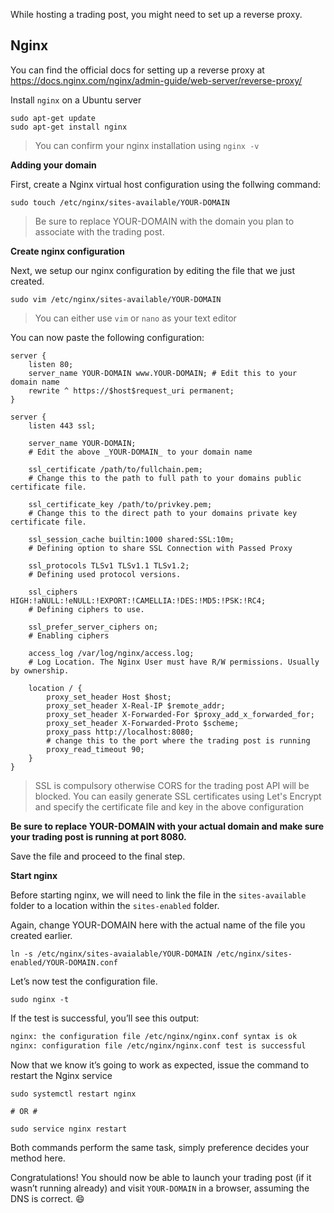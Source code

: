 While hosting a trading post, you might need to set up a reverse proxy.

## Nginx

You can find the official docs for setting up a reverse proxy at https://docs.nginx.com/nginx/admin-guide/web-server/reverse-proxy/

Install `nginx` on a Ubuntu server

```shell script
sudo apt-get update
sudo apt-get install nginx
```

> You can confirm your nginx installation using `nginx -v`

**Adding your domain**

First, create a Nginx virtual host configuration using the follwing command:

```shell script
sudo touch /etc/nginx/sites-available/YOUR-DOMAIN
```

> Be sure to replace YOUR-DOMAIN with the domain you plan to associate with the trading post.

**Create nginx configuration**

Next, we setup our nginx configuration by editing the file that we just created.

```shell script
sudo vim /etc/nginx/sites-available/YOUR-DOMAIN
```

> You can either use `vim` or `nano` as your text editor

You can now paste the following configuration:

```nginx
server {
    listen 80;
    server_name YOUR-DOMAIN www.YOUR-DOMAIN; # Edit this to your domain name
    rewrite ^ https://$host$request_uri permanent;
}

server {
    listen 443 ssl;

    server_name YOUR-DOMAIN;
    # Edit the above _YOUR-DOMAIN_ to your domain name

    ssl_certificate /path/to/fullchain.pem;
    # Change this to the path to full path to your domains public certificate file.

    ssl_certificate_key /path/to/privkey.pem;
    # Change this to the direct path to your domains private key certificate file.

    ssl_session_cache builtin:1000 shared:SSL:10m;
    # Defining option to share SSL Connection with Passed Proxy

    ssl_protocols TLSv1 TLSv1.1 TLSv1.2;
    # Defining used protocol versions.

    ssl_ciphers HIGH:!aNULL:!eNULL:!EXPORT:!CAMELLIA:!DES:!MD5:!PSK:!RC4;
    # Defining ciphers to use.

    ssl_prefer_server_ciphers on;
    # Enabling ciphers

    access_log /var/log/nginx/access.log;
    # Log Location. The Nginx User must have R/W permissions. Usually by ownership.

    location / {
        proxy_set_header Host $host;
        proxy_set_header X-Real-IP $remote_addr;
        proxy_set_header X-Forwarded-For $proxy_add_x_forwarded_for;
        proxy_set_header X-Forwarded-Proto $scheme;
        proxy_pass http://localhost:8080;
        # change this to the port where the trading post is running
        proxy_read_timeout 90;
    }
}
```

> SSL is compulsory otherwise CORS for the trading post API will be blocked. You can easily generate SSL certificates using Let's Encrypt and specify the certificate file and key in the above configuration

**Be sure to replace YOUR-DOMAIN with your actual domain and make sure your trading post is running at port 8080.**

Save the file and proceed to the final step.

**Start nginx**

Before starting nginx, we will need to link the file in the `sites-available` folder to a location within the `sites-enabled` folder.

Again, change YOUR-DOMAIN here with the actual name of the file you created earlier.

```shell script
ln -s /etc/nginx/sites-avaialable/YOUR-DOMAIN /etc/nginx/sites-enabled/YOUR-DOMAIN.conf
```

Let’s now test the configuration file.

```shell script
sudo nginx -t
```

If the test is successful, you’ll see this output:

```bash
nginx: the configuration file /etc/nginx/nginx.conf syntax is ok
nginx: configuration file /etc/nginx/nginx.conf test is successful
```

Now that we know it’s going to work as expected, issue the command to restart the Nginx service

```shell script
sudo systemctl restart nginx

# OR #

sudo service nginx restart
```

Both commands perform the same task, simply preference decides your method here.

Congratulations! You should now be able to launch your trading post (if it wasn’t running already) and visit `YOUR-DOMAIN` in a browser, assuming the DNS is correct. :smile:
